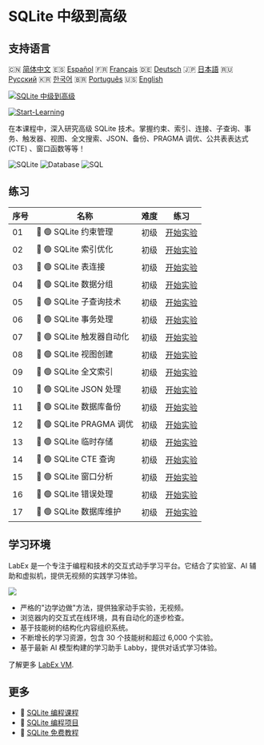 # SQLite 中级到高级

## 支持语言

🇨🇳 [简体中文](README_zh.md) 🇪🇸 [Español](README_es.md) 🇫🇷 [Français](README_fr.md) 🇩🇪 [Deutsch](README_de.md) 🇯🇵 [日本語](README_ja.md) 🇷🇺 [Русский](README_ru.md) 🇰🇷 [한국어](README_ko.md) 🇧🇷 [Português](README_pt.md) 🇺🇸 [English](README.md) 

[![SQLite 中级到高级](https://cover-creator.labex.io/sqlite-intermediate-to-advanced.png?lang=zh)](https://labex.io/zh/courses/sqlite-intermediate-to-advanced)

[![Start-Learning](https://img.shields.io/badge/Start-Learning-whitesmoke?style=for-the-badge)](https://labex.io/zh/courses/sqlite-intermediate-to-advanced)

在本课程中，深入研究高级 SQLite 技术。掌握约束、索引、连接、子查询、事务、触发器、视图、全文搜索、JSON、备份、PRAGMA 调优、公共表表达式 (CTE) 、窗口函数等等！

![SQLite](https://img.shields.io/badge/SQLite-whitesmoke?style=for-the-badge&logo=sqlite)
![Database](https://img.shields.io/badge/Database-whitesmoke?style=for-the-badge&logo=database)
![SQL](https://img.shields.io/badge/SQL-whitesmoke?style=for-the-badge&logo=sql)


## 练习

|   序号 | 名称                      | 难度   | 练习                                                                                                            |
|--------|---------------------------|--------|-----------------------------------------------------------------------------------------------------------------|
|     01 | 📖 🟢 SQLite 约束管理     | 初级   | <a target='_blank' href='https://labex.io/zh/tutorials/sqlite-sqlite-constraint-management-552545'>开始实验</a> |
|     02 | 📖 🟢 SQLite 索引优化     | 初级   | <a target='_blank' href='https://labex.io/zh/tutorials/sqlite-sqlite-index-optimization-552552'>开始实验</a>    |
|     03 | 📖 🟢 SQLite 表连接       | 初级   | <a target='_blank' href='https://labex.io/zh/tutorials/sqlite-sqlite-table-joining-552556'>开始实验</a>         |
|     04 | 📖 🟢 SQLite 数据分组     | 初级   | <a target='_blank' href='https://labex.io/zh/tutorials/sqlite-sqlite-data-grouping-552547'>开始实验</a>         |
|     05 | 📖 🟢 SQLite 子查询技术   | 初级   | <a target='_blank' href='https://labex.io/zh/tutorials/sqlite-sqlite-subquery-techniques-552555'>开始实验</a>   |
|     06 | 📖 🟢 SQLite 事务处理     | 初级   | <a target='_blank' href='https://labex.io/zh/tutorials/sqlite-sqlite-transaction-handling-552558'>开始实验</a>  |
|     07 | 📖 🟢 SQLite 触发器自动化 | 初级   | <a target='_blank' href='https://labex.io/zh/tutorials/sqlite-sqlite-trigger-automation-552559'>开始实验</a>    |
|     08 | 📖 🟢 SQLite 视图创建     | 初级   | <a target='_blank' href='https://labex.io/zh/tutorials/sqlite-sqlite-view-creation-552560'>开始实验</a>         |
|     09 | 📖 🟢 SQLite 全文索引     | 初级   | <a target='_blank' href='https://labex.io/zh/tutorials/sqlite-sqlite-full-text-indexing-552551'>开始实验</a>    |
|     10 | 📖 🟢 SQLite JSON 处理    | 初级   | <a target='_blank' href='https://labex.io/zh/tutorials/sqlite-sqlite-json-processing-552553'>开始实验</a>       |
|     11 | 📖 🟢 SQLite 数据库备份   | 初级   | <a target='_blank' href='https://labex.io/zh/tutorials/sqlite-sqlite-database-backup-552548'>开始实验</a>       |
|     12 | 📖 🟢 SQLite PRAGMA 调优  | 初级   | <a target='_blank' href='https://labex.io/zh/tutorials/sqlite-sqlite-pragma-tuning-552554'>开始实验</a>         |
|     13 | 📖 🟢 SQLite 临时存储     | 初级   | <a target='_blank' href='https://labex.io/zh/tutorials/sqlite-sqlite-temporary-storage-552557'>开始实验</a>     |
|     14 | 📖 🟢 SQLite CTE 查询     | 初级   | <a target='_blank' href='https://labex.io/zh/tutorials/sqlite-sqlite-cte-queries-552546'>开始实验</a>           |
|     15 | 📖 🟢 SQLite 窗口分析     | 初级   | <a target='_blank' href='https://labex.io/zh/tutorials/sqlite-sqlite-window-analytics-552561'>开始实验</a>      |
|     16 | 📖 🟢 SQLite 错误处理     | 初级   | <a target='_blank' href='https://labex.io/zh/tutorials/sqlite-sqlite-error-handling-552550'>开始实验</a>        |
|     17 | 📖 🟢 SQLite 数据库维护   | 初级   | <a target='_blank' href='https://labex.io/zh/tutorials/sqlite-sqlite-database-maintenance-552549'>开始实验</a>  |

## 学习环境

LabEx 是一个专注于编程和技术的交互式动手学习平台。它结合了实验室、AI 辅助和虚拟机，提供无视频的实践学习体验。

![](https://tutorial-screenshot.getvm.io/images/vm-1725247253.png)

- 严格的"边学边做"方法，提供独家动手实验，无视频。
- 浏览器内的交互式在线环境，具有自动化的逐步检查。
- 基于技能树的结构化内容组织系统。
- 不断增长的学习资源，包含 30 个技能树和超过 6,000 个实验。
- 基于最新 AI 模型构建的学习助手 Labby，提供对话式学习体验。

了解更多 [LabEx VM](https://support.labex.io/using-labex/virtual-machine).

## 更多

- 🔗 [SQLite 编程课程](https://github.com/labex-labs/awesome-programming-courses)
- 🔗 [SQLite 编程项目](https://github.com/labex-labs/awesome-programming-projects)
- 🔗 [SQLite 免费教程](https://github.com/labex-labs/sqlite-free-tutorials)

